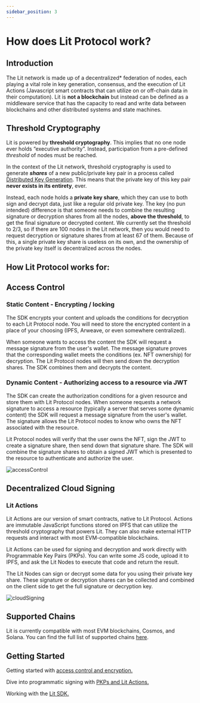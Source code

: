 ```yaml
---
sidebar_position: 3
---
```


# How does Lit Protocol work?

## Introduction

The Lit network is made up of a decentralized* federation of nodes, each playing a vital role in key generation, consensus, and the execution of Lit Actions (Javascript smart contracts that can utilize on or off-chain data in their computation). Lit is **not a blockchain** but instead can be defined as a middleware service that has the capacity to read and write data between blockchains and other distributed systems and state machines.

## Threshold Cryptography

Lit is powered by **threshold cryptography**. This implies that no one node ever holds “executive authority”. Instead, participation from a pre-defined *threshold* of nodes must be reached. 

In the context of the Lit network, threshold cryptography is used to generate ***shares*** of a new public/private key pair in a process called [Distributed Key Generation](https://en.wikipedia.org/wiki/Distributed_key_generation). This means that the private key of this key pair **never exists in its entirety**, ever. 

Instead, each node holds a **private key share**, which they can use to both sign and decrypt data, just like a regular old private key. The key (no pun intended) difference is that someone needs to combine the resulting signature or decryption shares from all the nodes, **above the threshold**, to get the final signature or decrypted content.  We currently set the threshold to 2/3, so if there are 100 nodes in the Lit network, then you would need to request decryption or signature shares from at least 67 of them. Because of this, a single private key share is useless on its own, and the ownership of the private key itself is decentralized across the nodes.



## How Lit Protocol works for:

## Access Control

### Static Content - Encrypting / locking[](https://developer.litprotocol.com/Introduction/howItWorks#static-content---encrypting--locking)

The SDK encrypts your content and uploads the conditions for decryption to each Lit Protocol node. You will need to store the encrypted content in a place of your choosing (IPFS, Arweave, or even somewhere centralized).

When someone wants to access the content the SDK will request a message signature from the user's wallet. The message signature proves that the corresponding wallet meets the conditions (ex. NFT ownership) for decryption. The Lit Protocol nodes will then send down the decryption shares. The SDK combines them and decrypts the content.

### Dynamic Content - Authorizing access to a resource via JWT[](https://developer.litprotocol.com/Introduction/howItWorks#dynamic-content---authorizing-access-to-a-resource-via-jwt)

The SDK can create the authorization conditions for a given resource and store them with Lit Protocol nodes. When someone requests a network signature to access a resource (typically a server that serves some dynamic content) the SDK will request a message signature from the user's wallet. The signature allows the Lit Protocol nodes to know who owns the NFT associated with the resource.

Lit Protocol nodes will verify that the user owns the NFT, sign the JWT to create a signature share, then send down that signature share. The SDK will combine the signature shares to obtain a signed JWT which is presented to the resource to authenticate and authorize the user.

![accessControl](/img/AccessControl.png)


## Decentralized Cloud Signing

### Lit Actions

Lit Actions are our version of smart contracts, native to Lit Protocol. Actions are immutable JavaScript functions stored on IPFS that can utilize the threshold cryptography that powers Lit. They can also make external HTTP requests and interact with most EVM-compatible blockchains. 

Lit Actions can be used for signing and decryption and work directly with Programmable Key Pairs (PKPs). You can write some JS code, upload it to IPFS, and ask the Lit Nodes to execute that code and return the result. 

The Lit Nodes can sign or decrypt some data for you using their private key share. These signature or decryption shares can be collected and combined on the client side to get the full signature or decryption key. 

![cloudSigning](/img/CloudSigning.png)


## Supported Chains

Lit is currently compatible with most EVM blockchains, Cosmos, and Solana. You can find the full list of supported chains [here](https://developer.litprotocol.com/Support/supportedChains). 

## Getting Started

Getting started with [access control and encryption.](https://developer.litprotocol.com/coreConcepts/accessControl/intro)

Dive into programmatic signing with [PKPs and Lit Actions.](https://developer.litprotocol.com/coreConcepts/LitActionsAndPKPs/intro)

Working with the [Lit SDK.](https://developer.litprotocol.com/SDK/Explanation/installation)
